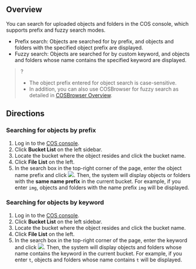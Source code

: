 ## Overview
You can search for uploaded objects and folders in the COS console, which supports prefix and fuzzy search modes.

- Prefix search: Objects are searched for by prefix, and objects and folders with the specified object prefix are displayed.
- Fuzzy search: Objects are searched for by custom keyword, and objects and folders whose name contains the specified keyword are displayed.

>? 
>- The object prefix entered for object search is case-sensitive.
>- In addition, you can also use COSBrowser for fuzzy search as detailed in [COSBrowser Overview](https://intl.cloud.tencent.com/document/product/436/11366).


## Directions
### Searching for objects by prefix

1. Log in to the [COS console](https://console.cloud.tencent.com/cos5).
2. Click **Bucket List** on the left sidebar.
3. Locate the bucket where the object resides and click the bucket name.
4. Click **File List** on the left.
5. In the search box in the top-right corner of the page, enter the object name prefix and click ![](https://main.qcloudimg.com/raw/eeaf7547492ba4358671f820cf242ff1.png). Then, the system will display objects or folders with the **same name prefix** in the current bucket. For example, if you enter `img`, objects and folders with the name prefix `img` will be displayed.



### Searching for objects by keyword

1. Log in to the [COS console](https://console.cloud.tencent.com/cos5).
2. Click **Bucket List** on the left sidebar.
3. Locate the bucket where the object resides and click the bucket name.
4. Click **File List** on the left.
5. In the search box in the top-right corner of the page, enter the keyword and click ![](https://main.qcloudimg.com/raw/eeaf7547492ba4358671f820cf242ff1.png). Then, the system will display objects and folders whose name contains the keyword in the current bucket. For example, if you enter `t`, objects and folders whose name contains `t` will be displayed.

